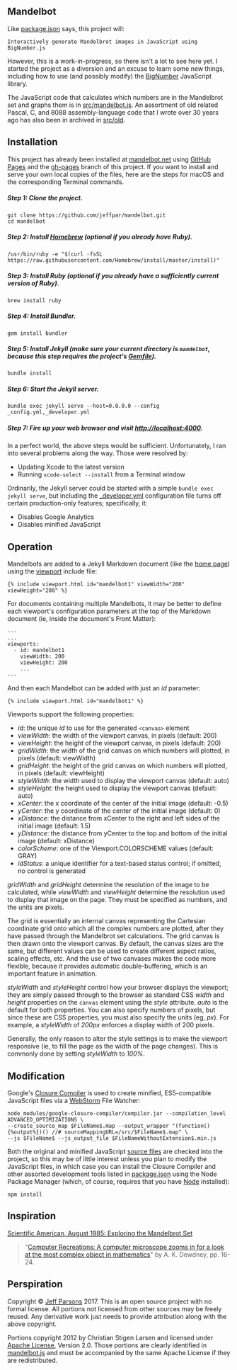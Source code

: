 Mandelbot
---------

Like [package.json](package.json) says, this project will:

	Interactively generate Mandelbrot images in JavaScript using BigNumber.js
	
However, this is a work-in-progress, so there isn't a lot to see here yet.  I started the project as a diversion
and an excuse to learn some new things, including how to use (and possibly modify) the
[BigNumber](https://github.com/jeffpar/bignumber.js) JavaScript library.

The JavaScript code that calculates which numbers are in the Mandelbrot set and graphs them is in [src/mandelbot.js](src/mandelbot.js).
An assortment of old related Pascal, C, and 8088 assembly-language code that I wrote over 30 years ago has also been in archived in
[src/old](src/old/).

Installation
------------

This project has already been installed at [mandelbot.net](http://mandelbot.net/) using
[GitHub Pages](https://pages.github.com/) and the [gh-pages](https://github.com/jeffpar/mandelbot/tree/gh-pages)
branch of this project.  If you want to install and serve your own local copies of the files, here are the steps
for macOS and the corresponding Terminal commands.

##### Step 1: Clone the project.

	git clone https://github.com/jeffpar/mandelbot.git
	cd mandelbot

##### Step 2: Install [Homebrew](https://brew.sh/) (optional if you already have Ruby).

	/usr/bin/ruby -e "$(curl -fsSL https://raw.githubusercontent.com/Homebrew/install/master/install)"
	
##### Step 3: Install Ruby (optional if you already have a sufficiently current version of Ruby).

	brew install ruby

##### Step 4: Install Bundler.

	gem install bundler

##### Step 5: Install Jekyll (make sure your current directory is `mandelbot`, because this step requires the project's [Gemfile](Gemfile)). 

	bundle install

##### Step 6: Start the Jekyll server.

	bundle exec jekyll serve --host=0.0.0.0 --config _config.yml,_developer.yml

##### Step 7: Fire up your web browser and visit [http://localhost:4000](http://localhost:4000/).

In a perfect world, the above steps would be sufficient.  Unfortunately, I ran into several problems along the way.
Those were resolved by:

- Updating Xcode to the latest version
- Running `xcode-select --install` from a Terminal window

Ordinarily, the Jekyll server could be started with a simple `bundle exec jekyll serve`, but including the
[_developer.yml](_developer.yml) configuration file turns off certain production-only features; specifically, it:

- Disables Google Analytics
- Disables minified JavaScript

Operation
---------

Mandelbots are added to a Jekyll Markdown document (like the [home page](INDEX.md)) using the [viewport](_includes/viewport.html)
include file:

	{% include viewport.html id="mandelbot1" viewWidth="200" viewHeight="200" %}
	
For documents containing multiple Mandelbots, it may be better to define each viewport's configuration parameters at the
top of the Markdown document (ie, inside the document's Front Matter):

	---
	...
	viewports:
	  - id: mandelbot1
	    viewWidth: 200
	    viewHeight: 200
	    ...
	---

And then each Mandelbot can be added with just an *id* parameter:

	{% include viewport.html id="mandelbot1" %}

Viewports support the following properties:

- *id*: the unique *id* to use for the generated `<canvas>` element
- *viewWidth*: the width of the viewport canvas, in pixels (default: 200)
- *viewHeight*: the height of the viewport canvas, in pixels (default: 200)
- *gridWidth*: the width of the grid canvas on which numbers will plotted, in pixels (default: viewWidth)
- *gridHeight*: the height of the grid canvas on which numbers will plotted, in pixels (default: viewHeight)
- *styleWidth*: the width used to display the viewport canvas (default: auto)
- *styleHeight*: the height used to display the viewport canvas (default: auto)
- *xCenter*: the x coordinate of the center of the initial image (default: -0.5)
- *yCenter*: the y coordinate of the center of the initial image (default: 0)
- *xDistance*: the distance from xCenter to the right and left sides of the initial image (default: 1.5)
- *yDistance*: the distance from yCenter to the top and bottom of the initial image (default: xDistance)
- *colorScheme*: one of the Viewport.COLORSCHEME values (default: GRAY)
- *idStatus*: a unique identifier for a text-based status control; if omitted, no control is generated

*gridWidth* and *gridHeight* determine the resolution of the image to be calculated, while *viewWidth* and *viewHeight*
determine the resolution used to display that image on the page.  They must be specified as numbers, and the units are pixels.

The grid is essentially an internal canvas representing the Cartesian coordinate grid onto which all the complex numbers
are plotted, after they have passed through the Mandelbrot set calculations.  The grid canvas is then drawn onto the viewport
canvas.  By default, the canvas sizes are the same, but different values can be used to create different aspect ratios, scaling
effects, etc.  And the use of two canvases makes the code more flexible, because it provides automatic double-buffering,
which is an important feature in animation.

*styleWidth* and *styleHeight* control how your browser displays the viewport; they are simply passed through to the browser
as standard CSS *width* and *height* properties on the `canvas` element using the *style* attribute.  *auto* is the default for
both properties.  You can also specify numbers of pixels, but since these are CSS properties, you must also specify the units
(eg, *px*).  For example, a *styleWidth* of *200px* enforces a display width of 200 pixels.

Generally, the only reason to alter the style settings is to make the viewport responsive (ie, to fill the page as the width
of the page changes).  This is commonly done by setting *styleWidth* to *100%*.

Modification
------------

Google's [Closure Compiler](https://developers.google.com/closure/compiler/) is used to create minified, ES5-compatible
JavaScript files via a [WebStorm](https://www.jetbrains.com/webstorm/) File Watcher:

	node_modules/google-closure-compiler/compiler.jar --compilation_level ADVANCED_OPTIMIZATIONS \
	--create_source_map $FileName$.map --output_wrapper "(function(){%output%})() //# sourceMappingURL=/src/$FileName$.map" \
	--js $FileName$ --js_output_file $FileNameWithoutExtension$.min.js

Both the original and minified JavaScript [source files](/src/) are checked into the project, so this may be of little interest
unless you plan to modify the JavaScript files, in which case you can install the Closure Compiler and other assorted development
tools listed in [package.json](package.json) using the Node Package Manager (which, of course, requires that you have
[Node](https://nodejs.org) installed):

	npm install

Inspiration
-----------

[Scientific American, August 1985: Exploring the Mandelbrot Set](http://mandelbot.net/pubs/Dewdney_Mandelbrot.pdf)

> "[Computer Recreations: A computer microscope zooms in for a look at the most complex object in mathematics](https://www.scientificamerican.com/article/mandelbrot-set)"
by A. K. Dewdney, pp. 16-24.

Perspiration
------------

Copyright © [Jeff Parsons](https://twitter.com/jeffpar) 2017.  This is an open source project with no formal license.
All portions not licensed from other sources may be freely reused.  Any derivative work just needs to provide attribution
along with the above copyright.
 
Portions copyright 2012 by Christian Stigen Larsen and licensed under [Apache License](http://www.apache.org/licenses/LICENSE-2.0),
Version 2.0.  Those portions are clearly identified in [mandelbot.js](src/mandelbot.js) and must be accompanied by the same Apache
License if they are redistributed.
